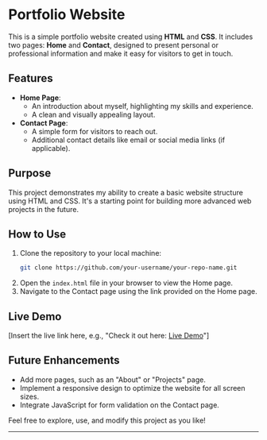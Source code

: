 # Portfolio Website  

This is a simple portfolio website created using **HTML** and **CSS**. It includes two pages: **Home** and **Contact**, designed to present personal or professional information and make it easy for visitors to get in touch.  

## Features  
- **Home Page**:  
  - An introduction about myself, highlighting my skills and experience.  
  - A clean and visually appealing layout.  
- **Contact Page**:  
  - A simple form for visitors to reach out.  
  - Additional contact details like email or social media links (if applicable).  

## Purpose  
This project demonstrates my ability to create a basic website structure using HTML and CSS. It's a starting point for building more advanced web projects in the future.  

## How to Use  
1. Clone the repository to your local machine:  
   ```bash  
   git clone https://github.com/your-username/your-repo-name.git  
   ```  
2. Open the `index.html` file in your browser to view the Home page.  
3. Navigate to the Contact page using the link provided on the Home page.  

## Live Demo  
[Insert the live link here, e.g., "Check it out here: [Live Demo](link)"]  

## Future Enhancements  
- Add more pages, such as an "About" or "Projects" page.  
- Implement a responsive design to optimize the website for all screen sizes.  
- Integrate JavaScript for form validation on the Contact page.  

Feel free to explore, use, and modify this project as you like!  

---
